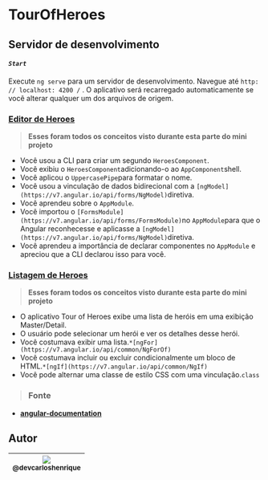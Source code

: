 # TourOfHeroes

## Servidor de desenvolvimento

#### *`Start`*

Execute `ng serve` para um servidor de desenvolvimento. Navegue até `http: // localhost: 4200 /` . O aplicativo será recarregado automaticamente se você alterar qualquer um dos arquivos de origem.

### [Editor de Heroes](https://v7.angular.io/tutorial/toh-pt1) 

>**Esses foram todos os conceitos visto durante esta parte do mini projeto**

-   Você usou a CLI para criar um segundo `HeroesComponent`.
-   Você exibiu o `HeroesComponent`adicionando-o ao `AppComponent`shell.
-   Você aplicou o `UppercasePipe`para formatar o nome.
-   Você usou a vinculação de dados bidirecional com a `[ngModel](https://v7.angular.io/api/forms/NgModel)`diretiva.
-   Você aprendeu sobre o `AppModule`.
-   Você importou o `[FormsModule](https://v7.angular.io/api/forms/FormsModule)`no `AppModule`para que o Angular reconhecesse e aplicasse a `[ngModel](https://v7.angular.io/api/forms/NgModel)`diretiva.
-   Você aprendeu a importância de declarar componentes no `AppModule` e apreciou que a CLI declarou isso para você.

### [Listagem de Heroes](https://v7.angular.io/tutorial/toh-pt2) 

>**Esses foram todos os conceitos visto durante esta parte do mini projeto**

-   O aplicativo Tour of Heroes exibe uma lista de heróis em uma exibição Master/Detail.
-   O usuário pode selecionar um herói e ver os detalhes desse herói.
-   Você costumava exibir uma lista.`*[ngFor](https://v7.angular.io/api/common/NgForOf)`
-   Você costumava incluir ou excluir condicionalmente um bloco de HTML.`*[ngIf](https://v7.angular.io/api/common/NgIf)`
-   Você pode alternar uma classe de estilo CSS com uma vinculação.`class`


> ### Fonte 
-	**[angular-documentation](https://v7.angular.io/tutorial/toh-pt1#the-missing-formsmodule)**

## Autor

| [<img src="https://avatars2.githubusercontent.com/u/57951744?s=180&v=4"><br><sub>@devcarloshenrique</sub>](https://github.com/devcarloshenrique) |	
| :---: |





